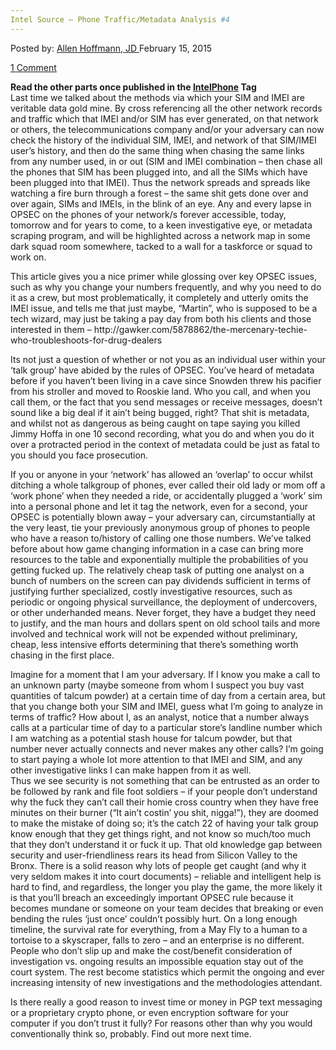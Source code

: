 ```yaml
---
Intel Source – Phone Traffic/Metadata Analysis #4
---
```

<article class="post-listing post-8431 post type-post status-publish format-standard has-post-thumbnail hentry category-deepdot-news tag-intelphone">
<div class="post-inner">
<p class="post-meta">
<span>Posted by: <a href="https://www.deepdotweb.com/author/lionelhutz/" title="">Allen Hoffmann, JD </a></span>
<span>February 15, 2015</span>

<span><a href="https://www.deepdotweb.com/2015/02/15/intel-source-phone-trafficmetadata/#comments">1 Comment</a></span>
</p>
<div class="clear"></div>
<div class="entry">
<p><strong>Read the other parts once published in the <a href="http://www.deepdotweb.com/tag/IntelPhone/">IntelPhone</a> Tag</strong><br />
    Last time we talked about the methods via which your SIM and IMEI are veritable data gold mine. By cross referencing all the other network records and traffic which that IMEI and/or SIM has ever generated, on that network or others, the telecommunications company and/or your adversary can now check the history of the individual SIM, IMEI, and network of that SIM/IMEI user’s history, and then do the same thing when chasing the same links from any number used, in or out (SIM and IMEI combination – then chase all the phones that SIM has been plugged into, and all the SIMs which have been plugged into that IMEI). Thus the network spreads and spreads like watching a fire burn through a forest – the same shit gets done over and over again, SIMs and IMEIs, in the blink of an eye. Any and every lapse in OPSEC on the phones of your network/s forever accessible, today, tomorrow and for years to come, to a keen investigative eye, or metadata scraping program, and will be highlighted across a network map in some dark squad room somewhere, tacked to a wall for a taskforce or squad to work on.</p>
<p>This article gives you a nice primer while glossing over key OPSEC issues, such as why you change your numbers frequently, and why you need to do it as a crew, but most problematically, it completely and utterly omits the IMEI issue, and tells me that just maybe, “Martin”, who is supposed to be a tech wizard, may just be taking a pay day from both his clients and those interested in them &#8211; http://gawker.com/5878862/the-mercenary-techie-who-troubleshoots-for-drug-dealers</p>
<p>Its not just a question of whether or not you as an individual user within your ‘talk group’ have abided by the rules of OPSEC. You’ve heard of metadata before if you haven’t been living in a cave since Snowden threw his pacifier from his stroller and moved to Rooskie land. Who you call, and when you call them, or the fact that you send messages or receive messages, doesn’t sound like a big deal if it ain’t being bugged, right? That shit is metadata, and whilst not as dangerous as being caught on tape saying you killed Jimmy Hoffa in one 10 second recording, what you do and when you do it over a protracted period in the context of metadata could be just as fatal to you should you face prosecution.</p>
<p>If you or anyone in your ‘network’ has allowed an ‘overlap’ to occur whilst ditching a whole talkgroup of phones, ever called their old lady or mom off a ‘work phone’ when they needed a ride, or accidentally plugged a ‘work’ sim into a personal phone and let it tag the network, even for a second, your OPSEC is potentially blown away – your adversary can, circumstantially at the very least, tie your previously anonymous group of phones to people who have a reason to/history of calling one those numbers. We’ve talked before about how game changing information in a case can bring more resources to the table and exponentially multiple the probabilities of you getting fucked up. The relatively cheap task of putting one analyst on a bunch of numbers on the screen can pay dividends sufficient in terms of justifying further specialized, costly investigative resources, such as periodic or ongoing physical surveillance, the deployment of undercovers, or other underhanded means. Never forget, they have a budget they need to justify, and the man hours and dollars spent on old school tails and more involved and technical work will not be expended without preliminary, cheap, less intensive efforts determining that there’s something worth chasing in the first place.</p>
<p>Imagine for a moment that I am your adversary. If I know you make a call to an unknown party (maybe someone from whom I suspect you buy vast quantities of talcum powder) at a certain time of day from a certain area, but that you change both your SIM and IMEI, guess what I’m going to analyze in terms of traffic? How about I, as an analyst, notice that a number always calls at a particular time of day to a particular store’s landline number which I am watching as a potential stash house for talcum powder, but that number never actually connects and never makes any other calls? I’m going to start paying a whole lot more attention to that IMEI and SIM, and any other investigative links I can make happen from it as well.<br />
    Thus we see security is not something that can be entrusted as an order to be followed by rank and file foot soldiers – if your people don’t understand why the fuck they can’t call their homie cross country when they have free minutes on their burner (“It ain’t costin’ you shit, nigga!”), they are doomed to make the mistake of doing so; it’s the catch 22 of having your talk group know enough that they get things right, and not know so much/too much that they don’t understand it or fuck it up. That old knowledge gap between security and user-friendliness rears its head from Silicon Valley to the Bronx. There is a solid reason why lots of people get caught (and why it very seldom makes it into court documents) – reliable and intelligent help is hard to find, and regardless, the longer you play the game, the more likely it is that you’ll breach an exceedingly important OPSEC rule because it becomes mundane or someone on your team decides that breaking or even bending the rules ‘just once’ couldn’t possibly hurt. On a long enough timeline, the survival rate for everything, from a May Fly to a human to a tortoise to a skyscraper, falls to zero – and an enterprise is no different. People who don’t slip up and make the cost/benefit consideration of investigation vs. ongoing results an impossible equation stay out of the court system. The rest become statistics which permit the ongoing and ever increasing intensity of new investigations and the methodologies attendant.</p>
<p>Is there really a good reason to invest time or money in PGP text messaging or a proprietary crypto phone, or even encryption software for your computer if you don’t trust it fully? For reasons other than why you would conventionally think so, probably. Find out more next time.</p>
</div>
<span style="display:none"><a href="https://www.deepdotweb.com/tag/intelphone/" rel="tag">IntelPhone</a></span> <span style="display:none" class="updated">2015-02-15</span>
<div style="display:none" class="vcard author" itemprop="author" itemscope itemtype="http://schema.org/Person"><strong class="fn" itemprop="name"><a href="https://www.deepdotweb.com/author/lionelhutz/" title="Posts by Allen Hoffmann, JD" rel="author">Allen Hoffmann, JD</a></strong></div>
</div>
</article>

